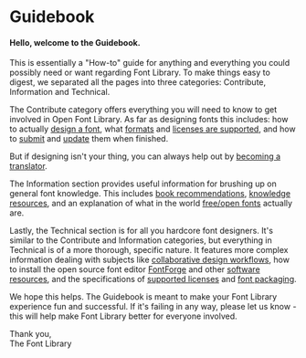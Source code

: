<h1>Guidebook</h1>

<h4>Hello, welcome to the Guidebook.</h4>
<p>This is essentially a "How-to" guide for anything and everything you could possibly need or want regarding Font Library. To make things easy to digest, we separated all the pages into three categories: Contribute, Information and Technical. 

<p>The Contribute category offers everything you will need to know to get involved in Open Font Library. As far as designing fonts this includes: how to actually <a href="/guidebook/font_design">design a font</a>, what <a href="/guidebook/font_formats">formats</a> and <a href="/guidebook/supported_licenses">licenses are supported</a>, and how to <a href="/guidebook/submission_guidelines"> submit</a> and <a href="/guidebook/how_to_update_a_font">update</a> them when finished.
<p>
But if designing isn't your thing,  you can always help out by <a href="/guidebook/become-a-translator">becoming a translator</a>.
<p>
The Information section provides useful information for brushing up on general font knowledge. This includes <a href="/guidebook/book_recommendations">book recommendations</a>, <a href="/guidebook/knowledge_resources">knowledge resources</a>, and an explanation of what in the world <a href="/guidebook/libre_open_fonts">free/open fonts</a> actually are.

<p>
Lastly, the Technical section is for all you hardcore font designers. It's similar to the Contribute and Information categories, but everything in Technical is of a more thorough, specific nature. It features more complex information dealing with subjects like <a href="/guidebook/collaborative_design_workflows">collaborative design workflows</a>, how to install the open source font editor <a href="/guidebook/how_to_install_fontforge">FontForge</a> and other <a href="/guidebook/software">software resources</a>, and the specifications of <a href="/guidebook/supported_licenses">supported licenses</a> and <a href="/guidebook/font_packaging">font packaging</a>.

<p>
We hope this helps. The Guidebook is meant to make your Font Library experience fun and successful. If it's failing in any way, please let us know - this will help make Font Library better for everyone involved. 

<p>
Thank you,<br>
The Font Library
</p>
